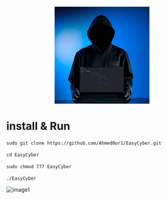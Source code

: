 <p align="center">
  <img src="https://github.com/Ahmed0or1/EasyCyber/raw/main/img/=).gif" />
</p>

# install & Run
```md
sudo git clone https://github.com/Ahmed0or1/EasyCyber.git
```
```md
cd EasyCyber
```

```md
sudo chmod 777 EasyCyber
```

```md
./EasyCyber
````


![image1](img/image1.png)
